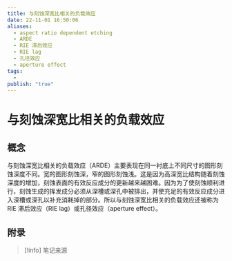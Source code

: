 ```yaml
---
title: 与刻蚀深宽比相关的负载效应
date: 22-11-01 16:50:06
aliases:
  - aspect ratio dependent etching
  - ARDE
  - RIE 滞后效应
  - RIE lag
  - 孔径效应
  - aperture effect
tags:
  - 
publish: "true"
---
```


# 与刻蚀深宽比相关的负载效应

## 概念

与刻蚀深宽比相关的负载效应（ARDE）主要表现在同一衬底上不同尺寸的图形刻蚀深度不同。宽的图形刻蚀深，窄的图形刻蚀浅。这是因为高深宽比结构随着刻蚀深度的增加，刻蚀表面的有效反应成分的更新越来越困难。因为为了使刻蚀顺利进行，刻蚀生成的挥发成分必须从深槽或深孔中被排出，并使充足的有效反应成分进入深槽或深孔以补充消耗掉的部分。所以与刻蚀深宽比相关的负载效应还被称为 RIE 滞后效应（RIE lag）或孔径效应（aperture effect）。

## 附录

> [!info] 笔记来源
> 

